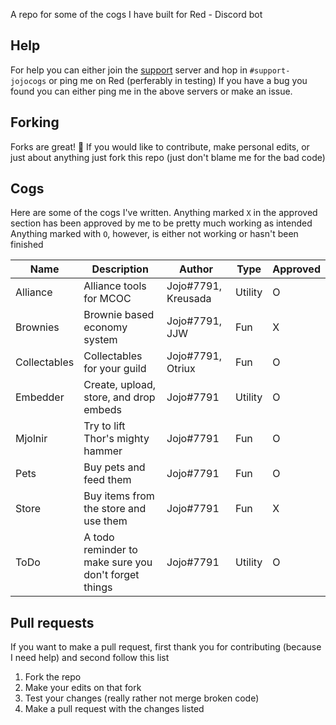 A repo for some of the cogs I have built for Red - Discord bot

## Help
For help you can either join the [support](https://discord.gg/JmCFyq7) server and hop in `#support-jojocogs` or ping me on Red (perferably in testing)
If you have a bug you found you can either ping me in the above servers or make an issue.

## Forking
Forks are great! 🍴
If you would like to contribute, make personal edits, or just about anything just fork this repo (just don't blame me for the bad code)

## Cogs
Here are some of the cogs I've written. Anything marked `X` in the approved section has been approved by me to be pretty much working as intended
Anything marked with `O`, however, is either not working or hasn't been finished


| Name           | Description                                            | Author                 | Type     | Approved |
|----------------|--------------------------------------------------------|------------------------|----------|----------|
| Alliance       | Alliance tools for MCOC                                | Jojo#7791, Kreusada    | Utility  | O        |
| Brownies       | Brownie based economy system                           | Jojo#7791, JJW         | Fun      | X        |
| Collectables   | Collectables for your guild                            | Jojo#7791, Otriux      | Fun      | O        |
| Embedder       | Create, upload, store, and drop embeds                 | Jojo#7791              | Utility  | O        |
| Mjolnir        | Try to lift Thor's mighty hammer                       | Jojo#7791              | Fun      | O        |
| Pets           | Buy pets and feed them                                 | Jojo#7791              | Fun      | O        |
| Store          | Buy items from the store and use them                  | Jojo#7791              | Fun      | X        |
| ToDo           | A todo reminder to make sure you don't forget things   | Jojo#7791              | Utility  | O        |

## Pull requests
If you want to make a pull request, first thank you for contributing (because I need help) and second follow this list
1. Fork the repo
2. Make your edits on that fork
3. Test your changes (really rather not merge broken code)
4. Make a pull request with the changes listed